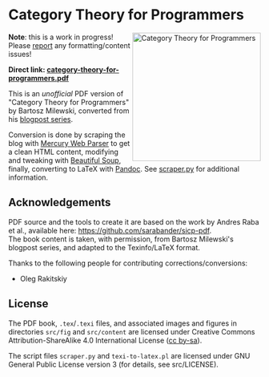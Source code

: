 Category Theory for Programmers
====

<img src="https://github.com/hmemcpy/milewski-ctfp-pdf/raw/master/src/commutative_diagram.png"
 alt="Category Theory for Programmers" width=256 align="right" />

**Note**: this is a work in progress! Please [report](https://github.com/hmemcpy/milewski-ctfp-pdf/issues) any formatting/content issues!

<b>Direct link: [category-theory-for-programmers.pdf](https://github.com/hmemcpy/milewski-ctfp-pdf/raw/master/category-theory-for-programmers.pdf)</b>

This is an *unofficial* PDF version of "Category Theory for Programmers" by Bartosz Milewski, converted from his [blogpost series](https://bartoszmilewski.com/2014/10/28/category-theory-for-programmers-the-preface/).

Conversion is done by scraping the blog with [Mercury Web Parser](https://mercury.postlight.com/web-parser/) to get a clean HTML content, modifying and tweaking with [Beautiful Soup](https://www.crummy.com/software/BeautifulSoup/), finally, converting to LaTeX with [Pandoc](https://pandoc.org/). See [scraper.py](https://github.com/hmemcpy/milewski-ctfp-pdf/blob/master/src/scraper.py) for additional information.

Acknowledgements
----------------

PDF source and the tools to create it are based on the work by Andres Raba et al., available here: https://github.com/sarabander/sicp-pdf.  
The book content is taken, with permission, from Bartosz Milewski's blogpost series, and adapted to the Texinfo/LaTeX format.

Thanks to the following people for contributing corrections/conversions:

* Oleg Rakitskiy

License
-------

The PDF book, `.tex`/`.texi` files, and associated images and figures in directories `src/fig` and `src/content` are licensed under Creative Commons Attribution-ShareAlike 4.0 International License ([cc by-sa](http://creativecommons.org/licenses/by-sa/4.0/)).

The script files `scraper.py` and `texi-to-latex.pl` are licensed under GNU General Public License version 3 (for details, see src/LICENSE).

